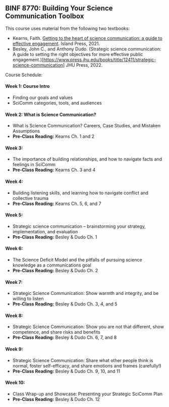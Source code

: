 ## BINF 8770: Building Your Science Communication Toolbox

This course uses material from the following two textbooks:
* Kearns, Faith. [Getting to the heart of science communication: a guide to effective engagement](https://islandpress.org/books/getting-heart-science-communication#desc). Island Press, 2021.
* Besley, John C., and Anthony Dudo. (Strategic science communication: A guide to setting the right objectives for more effective public engagement.)[https://www.press.jhu.edu/books/title/12411/strategic-science-communication] JHU Press, 2022.

Course Schedule:

#### Week 1: Course Intro
* Finding our goals and values
* SciComm categories, tools, and audiences

#### Week 2: What is Science Communication?
* What is Science Communication? Careers, Case Studies, and Mistaken Assumptions
* **Pre-Class Reading:** Kearns Ch. 1 and 2

#### Week 3: 
* The importance of building relationships, and how to navigate facts and feelings in SciComm
* **Pre-Class Reading:** Kearns Ch. 3 and 4

#### Week 4: 
* Building listening skills, and learning how to navigate conflict and collective trauma 
* **Pre-Class Reading:** Kearns Ch. 5, 6, and 7

#### Week 5: 
* Strategic science communication – brainstorming your strategy, implementation, and evaluation 
* **Pre-Class Reading:** Besley & Dudo Ch. 1

#### Week 6: 
* The Science Deficit Model and the pitfalls of pursuing science knowledge as a communications goal
* **Pre-Class Reading:** Besley & Dudo Ch. 2

#### Week 7: 
* Strategic Science Communication: Show warmth and integrity, and be willing to listen
* **Pre-Class Reading:** Besley & Dudo Ch. 3, 4, and 5

#### Week 8: 
* Strategic Science Communication: Show you are not that different, show competence, and share risks and benefits
* **Pre-Class Reading:** Besley & Dudo Ch. 6, 7, and 8

#### Week 9: 
* Strategic Science Communication: Share what other people think is normal, foster self-efficacy, and share emotions and frames (carefully!)
* **Pre-Class Reading:** Besley & Dudo Ch. 9, 10, and 11

#### Week 10: 
* Class Wrap-up and Showcase: Presenting your Strategic SciComm Plan
* **Pre-Class Reading:** Besley & Dudo Ch. 12

